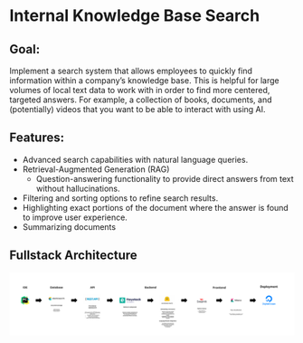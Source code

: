 # Internal Knowledge Base Search 
## Goal:

Implement a search system that allows employees to quickly find information within a company’s knowledge base. This is helpful for large volumes of local text data to work with in order to find more centered, targeted answers. For example, a collection of books, documents, and (potentially) videos that you want to be able to interact with using AI. 

## Features:

- Advanced search capabilities with natural language queries.
- Retrieval-Augmented Generation (RAG)
  - Question-answering functionality to provide direct answers from text without hallucinations.
- Filtering and sorting options to refine search results.
- Highlighting exact portions of the document where the answer is found to improve user experience.
- Summarizing documents


## Fullstack Architecture 
![My Image](img/flow_chart.png)